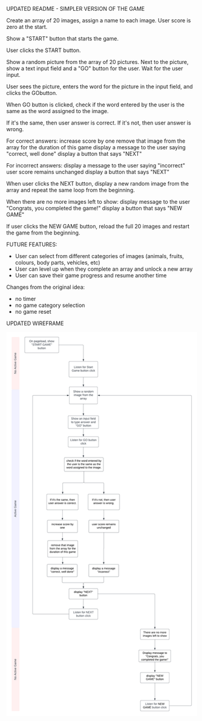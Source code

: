 UPDATED README - SIMPLER VERSION OF THE GAME

Create an array of 20 images, assign a name to each image. 
User score is zero at the start. 

Show a "START" button that starts the game. 

User clicks the START button.

Show a random picture from the array of 20 pictures. 
Next to the picture, show a text input field and a "GO" button for the user. 
Wait for the user input. 

User sees the picture, enters the word for the picture in the input field, and clicks the GObutton. 

When GO button is clicked, check if the word entered by the user is the same as the word assigned to the image. 

If it's the same, then user answer is correct. 
If it's not, then user answer is wrong.

For correct answers:
	increase score by one
	remove that image from the array for the duration of this game
	display a message to the user saying "correct, well done"
	display a button that says "NEXT" 
	
For incorrect answers:
	display a message to the user saying "incorrect" 
	user score remains unchanged
	display a button that says "NEXT"

When user clicks the NEXT button, display a new random image from the array and repeat the same loop from the beginning. 

When there are no more images left to show:
	display message to the user "Congrats, you completed the game!" 
	display a button that says "NEW GAME"

If user clicks the NEW GAME button, reload the full 20 images and restart the game from the beginning. 


FUTURE FEATURES:
- User can select from different categories of images (animals, fruits, colours, body parts, vehicles, etc)
- User can level up when they complete an array and unlock a new array
- User can save their game progress and resume another time


Changes from the original idea:
- no timer
- no game category selection
- no game reset

UPDATED WIREFRAME 

![Game flow chart](/assets/images/readme-images/Mega%20Worten%20German%20Word%20Game%20REVISED.png "Game flow chart")